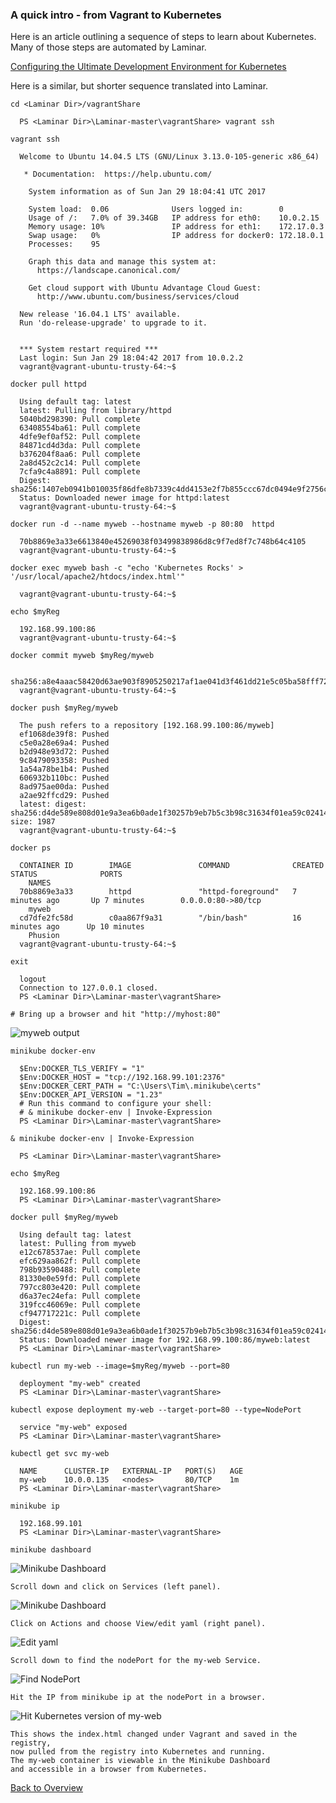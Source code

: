 
<script>
  (function(i,s,o,g,r,a,m){i['GoogleAnalyticsObject']=r;i[r]=i[r]||function(){
  (i[r].q=i[r].q||[]).push(arguments)},i[r].l=1*new Date();a=s.createElement(o),
  m=s.getElementsByTagName(o)[0];a.async=1;a.src=g;m.parentNode.insertBefore(a,m)
  })(window,document,'script','https://www.google-analytics.com/analytics.js','ga');

  ga('create', 'UA-91393433-1', 'auto');
  ga('send', 'pageview');

</script>

### A quick intro - from Vagrant to Kubernetes

Here is an article outlining a sequence of steps to learn about Kubernetes.  Many of those steps are automated by Laminar.

[Configuring the Ultimate Development Environment for Kubernetes](http://thenewstack.io/tutorial-configuring-ultimate-development-environment-kubernetes/)

Here is a similar, but shorter sequence translated into Laminar.

```
cd <Laminar Dir>/vagrantShare

  PS <Laminar Dir>\Laminar-master\vagrantShare> vagrant ssh

vagrant ssh

  Welcome to Ubuntu 14.04.5 LTS (GNU/Linux 3.13.0-105-generic x86_64)

   * Documentation:  https://help.ubuntu.com/

    System information as of Sun Jan 29 18:04:41 UTC 2017

    System load:  0.06              Users logged in:        0
    Usage of /:   7.0% of 39.34GB   IP address for eth0:    10.0.2.15
    Memory usage: 10%               IP address for eth1:    172.17.0.3
    Swap usage:   0%                IP address for docker0: 172.18.0.1
    Processes:    95

    Graph this data and manage this system at:
      https://landscape.canonical.com/

    Get cloud support with Ubuntu Advantage Cloud Guest:
      http://www.ubuntu.com/business/services/cloud

  New release '16.04.1 LTS' available.
  Run 'do-release-upgrade' to upgrade to it.


  *** System restart required ***
  Last login: Sun Jan 29 18:04:42 2017 from 10.0.2.2
  vagrant@vagrant-ubuntu-trusty-64:~$

docker pull httpd

  Using default tag: latest
  latest: Pulling from library/httpd
  5040bd298390: Pull complete
  63408554ba61: Pull complete
  4dfe9ef0af52: Pull complete
  84871cd4d3da: Pull complete
  b376204f8aa6: Pull complete
  2a8d452c2c14: Pull complete
  7cfa9c4a8891: Pull complete
  Digest: sha256:1407eb0941b010035f86dfe8b7339c4dd4153e2f7b855ccc67dc0494e9f2756c
  Status: Downloaded newer image for httpd:latest
  vagrant@vagrant-ubuntu-trusty-64:~$

docker run -d --name myweb --hostname myweb -p 80:80  httpd

  70b8869e3a33e6613840e45269038f03499838986d8c9f7ed8f7c748b64c4105
  vagrant@vagrant-ubuntu-trusty-64:~$

docker exec myweb bash -c "echo 'Kubernetes Rocks' > '/usr/local/apache2/htdocs/index.html'"

  vagrant@vagrant-ubuntu-trusty-64:~$

echo $myReg

  192.168.99.100:86
  vagrant@vagrant-ubuntu-trusty-64:~$

docker commit myweb $myReg/myweb

  sha256:a8e4aaac58420d63ae903f8905250217af1ae041d3f461dd21e5c05ba58fff72
  vagrant@vagrant-ubuntu-trusty-64:~$

docker push $myReg/myweb

  The push refers to a repository [192.168.99.100:86/myweb]
  ef1068de39f8: Pushed
  c5e0a28e69a4: Pushed
  b2d948e93d72: Pushed
  9c8479093358: Pushed
  1a54a78be1b4: Pushed
  606932b110bc: Pushed
  8ad975ae00da: Pushed
  a2ae92ffcd29: Pushed
  latest: digest: sha256:d4de589e808d01e9a3ea6b0ade1f30257b9eb7b5c3b98c31634f01ea59c02414 size: 1987
  vagrant@vagrant-ubuntu-trusty-64:~$

docker ps

  CONTAINER ID        IMAGE               COMMAND              CREATED             STATUS              PORTS
    NAMES
  70b8869e3a33        httpd               "httpd-foreground"   7 minutes ago       Up 7 minutes        0.0.0.0:80->80/tcp
    myweb
  cd7dfe2fc58d        c0aa867f9a31        "/bin/bash"          16 minutes ago      Up 10 minutes
    Phusion
  vagrant@vagrant-ubuntu-trusty-64:~$

exit

  logout
  Connection to 127.0.0.1 closed.
  PS <Laminar Dir>\Laminar-master\vagrantShare>

# Bring up a browser and hit "http://myhost:80"

```

![myweb output](images/Kube-Rocks.png)

```
minikube docker-env

  $Env:DOCKER_TLS_VERIFY = "1"
  $Env:DOCKER_HOST = "tcp://192.168.99.101:2376"
  $Env:DOCKER_CERT_PATH = "C:\Users\Tim\.minikube\certs"
  $Env:DOCKER_API_VERSION = "1.23"
  # Run this command to configure your shell:
  # & minikube docker-env | Invoke-Expression
  PS <Laminar Dir>\Laminar-master\vagrantShare>

& minikube docker-env | Invoke-Expression

  PS <Laminar Dir>\Laminar-master\vagrantShare>

echo $myReg

  192.168.99.100:86
  PS <Laminar Dir>\Laminar-master\vagrantShare>

docker pull $myReg/myweb

  Using default tag: latest
  latest: Pulling from myweb
  e12c678537ae: Pull complete
  efc629aa862f: Pull complete
  798b93590488: Pull complete
  81330e0e59fd: Pull complete
  797cc803e420: Pull complete
  d6a37ec24efa: Pull complete
  319fcc46069e: Pull complete
  cf947717221c: Pull complete
  Digest: sha256:d4de589e808d01e9a3ea6b0ade1f30257b9eb7b5c3b98c31634f01ea59c02414
  Status: Downloaded newer image for 192.168.99.100:86/myweb:latest
  PS <Laminar Dir>\Laminar-master\vagrantShare>

kubectl run my-web --image=$myReg/myweb --port=80

  deployment "my-web" created
  PS <Laminar Dir>\Laminar-master\vagrantShare>

kubectl expose deployment my-web --target-port=80 --type=NodePort

  service "my-web" exposed
  PS <Laminar Dir>\Laminar-master\vagrantShare>

kubectl get svc my-web

  NAME      CLUSTER-IP   EXTERNAL-IP   PORT(S)   AGE
  my-web    10.0.0.135   <nodes>       80/TCP    1m
  PS <Laminar Dir>\Laminar-master\vagrantShare>

minikube ip

  192.168.99.101
  PS <Laminar Dir>\Laminar-master\vagrantShare>

minikube dashboard
```

![Minikube Dashboard](images/minikube-dashboard.png)

```
Scroll down and click on Services (left panel).
```

![Minikube Dashboard](images/dashboard-services.png)

```
Click on Actions and choose View/edit yaml (right panel).
```

![Edit yaml](images/view-edit-yaml.png)

```
Scroll down to find the nodePort for the my-web Service.
```


![Find NodePort](images/nodeport.png)

```
Hit the IP from minikube ip at the nodePort in a browser.
```

![Hit Kubernetes version of my-web](images/minikube-rocks.png)

```
This shows the index.html changed under Vagrant and saved in the registry,
now pulled from the registry into Kubernetes and running.
The my-web container is viewable in the Minikube Dashboard
and accessible in a browser from Kubernetes.

```


[Back to Overview](index.md)

